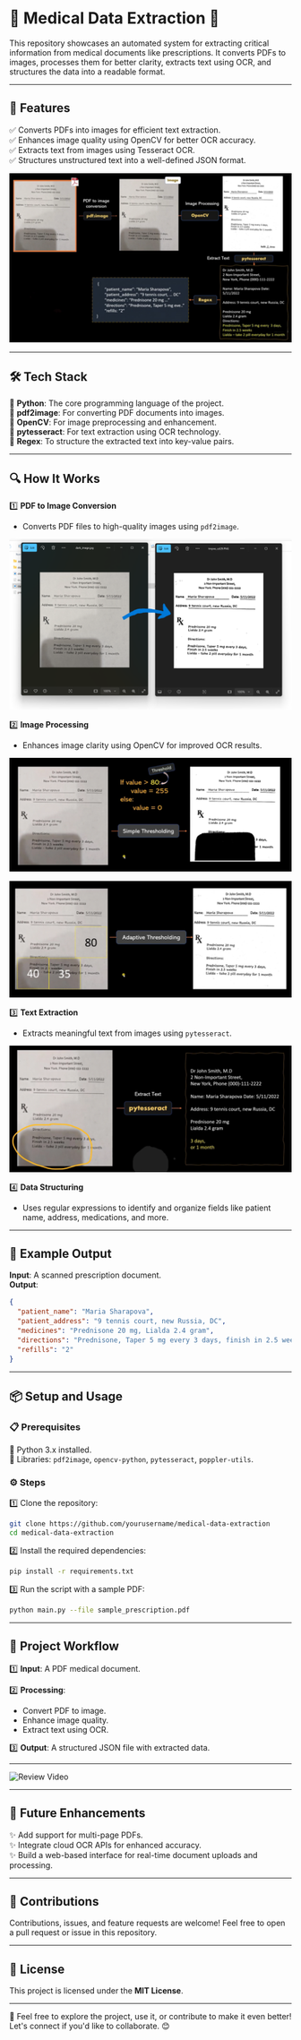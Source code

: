 # 🚀 Medical Data Extraction 🏥  

This repository showcases an automated system for extracting critical information from medical documents like prescriptions. It converts PDFs to images, processes them for better clarity, extracts text using OCR, and structures the data into a readable format.  

---

## 🌟 **Features**  
✅ Converts PDFs into images for efficient text extraction.  
✅ Enhances image quality using OpenCV for better OCR accuracy.  
✅ Extracts text from images using Tesseract OCR.  
✅ Structures unstructured text into a well-defined JSON format.  



![Medical Data Extraction Workflow](https://github.com/Rohesen/Medical-Data-Extraction/blob/main/medical%20data%20extraction%205.png)




---

## 🛠️ **Tech Stack**  
🔹 **Python**: The core programming language of the project.  
🔹 **pdf2image**: For converting PDF documents into images.  
🔹 **OpenCV**: For image preprocessing and enhancement.  
🔹 **pytesseract**: For text extraction using OCR technology.  
🔹 **Regex**: To structure the extracted text into key-value pairs.  

---

## 🔍 **How It Works**  

1️⃣ **PDF to Image Conversion**  
   - Converts PDF files to high-quality images using `pdf2image`.

![Medical Data Extraction Workflow](https://github.com/Rohesen/Medical-Data-Extraction/blob/main/medical%20data%20extraction%201.png)


2️⃣ **Image Processing**  
   - Enhances image clarity using OpenCV for improved OCR results.

     

![Simple Thresholding](https://github.com/Rohesen/Medical-Data-Extraction/blob/main/medical%20data%20extraction%203.png)





![Adaptive Thresholding](https://github.com/Rohesen/Medical-Data-Extraction/blob/main/medical%20data%20extraction%202.png)


 

3️⃣ **Text Extraction**  
   - Extracts meaningful text from images using `pytesseract`.



![Text Extraction](https://github.com/Rohesen/Medical-Data-Extraction/blob/main/medical%20data%20extraction%204.png)




4️⃣ **Data Structuring**  
   - Uses regular expressions to identify and organize fields like patient name, address, medications, and more.



---

## 🧾 **Example Output**  

**Input**: A scanned prescription document.  
**Output**:  

```json
{
  "patient_name": "Maria Sharapova",
  "patient_address": "9 tennis court, new Russia, DC",
  "medicines": "Prednisone 20 mg, Lialda 2.4 gram",
  "directions": "Prednisone, Taper 5 mg every 3 days, finish in 2.5 weeks",
  "refills": "2"
}
```  

---

## 📦 **Setup and Usage**  

### 📋 **Prerequisites**  
🔹 Python 3.x installed.  
🔹 Libraries: `pdf2image`, `opencv-python`, `pytesseract`, `poppler-utils`.  

### ⚙️ **Steps**  

1️⃣ Clone the repository:  
   ```bash
   git clone https://github.com/yourusername/medical-data-extraction
   cd medical-data-extraction
   ```  

2️⃣ Install the required dependencies:  
   ```bash
   pip install -r requirements.txt
   ```  

3️⃣ Run the script with a sample PDF:  
   ```bash
   python main.py --file sample_prescription.pdf
   ```  

---

## 📂 **Project Workflow**  

1️⃣ **Input**: A PDF medical document.

2️⃣ **Processing**:  
   - Convert PDF to image.  
   - Enhance image quality.  
   - Extract text using OCR. 

3️⃣ **Output**: A structured JSON file with extracted data.  


---

![Review Video](https://github.com/Rohesen/Medical-Data-Extraction/blob/main/project_review_video.gif)


---

## 🚀 **Future Enhancements**  
✨ Add support for multi-page PDFs.  
✨ Integrate cloud OCR APIs for enhanced accuracy.  
✨ Build a web-based interface for real-time document uploads and processing.  

---

## 🤝 **Contributions**  
Contributions, issues, and feature requests are welcome! Feel free to open a pull request or issue in this repository.  

---

## 📜 **License**  
This project is licensed under the **MIT License**.  

---

🎉 Feel free to explore the project, use it, or contribute to make it even better! Let's connect if you'd like to collaborate. 😊  
